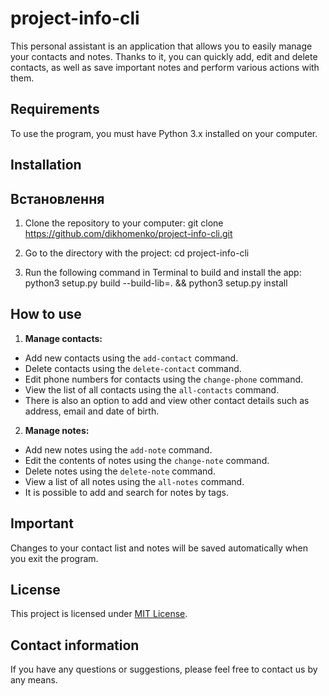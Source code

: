# project-info-cli

This personal assistant is an application that allows you to easily manage your contacts and notes. Thanks to it, you can quickly add, edit and delete contacts, as well as save important notes and perform various actions with them.

## Requirements

To use the program, you must have Python 3.x installed on your computer.

## Installation

## Встановлення

1. Clone the repository to your computer:
   git clone https://github.com/dikhomenko/project-info-cli.git

2. Go to the directory with the project:
   cd project-info-cli

3. Run the following command in Terminal to build and install the app:
   python3 setup.py build --build-lib=. && python3 setup.py install

## How to use

1. **Manage contacts:**

- Add new contacts using the `add-contact` command.
- Delete contacts using the `delete-contact` command.
- Edit phone numbers for contacts using the `change-phone` command.
- View the list of all contacts using the `all-contacts` command.
- There is also an option to add and view other contact details such as address, email and date of birth.

2. **Manage notes:**

- Add new notes using the `add-note` command.
- Edit the contents of notes using the `change-note` command.
- Delete notes using the `delete-note` command.
- View a list of all notes using the `all-notes` command.
- It is possible to add and search for notes by tags.

## Important

Changes to your contact list and notes will be saved automatically when you exit the program.

## License

This project is licensed under [MIT License](https://opensource.org/license/MIT).

## Contact information

If you have any questions or suggestions, please feel free to contact us by any means.
